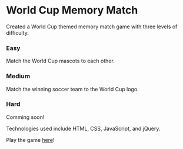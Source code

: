 # World Cup Memory Match

Created a World Cup themed memory match game with three levels of difficulty.

### Easy

Match the World Cup mascots to each other.

### Medium

Match the winning soccer team to the World Cup logo.

### Hard

Comming soon!

Technologies used include HTML, CSS, JavaScript, and jQuery.

Play the game [here](http://danikaquinteros.com/world_cup_memory_match/)!
